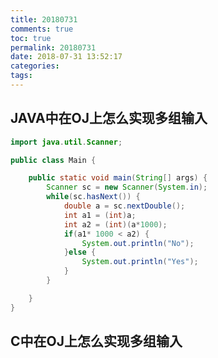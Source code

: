 ```yaml
---
title: 20180731
comments: true
toc: true
permalink: 20180731
date: 2018-07-31 13:52:17
categories:
tags:
---
```


<!-- more -->

## JAVA中在OJ上怎么实现多组输入

```java
import java.util.Scanner;

public class Main {

	public static void main(String[] args) {
		Scanner sc = new Scanner(System.in);
        while(sc.hasNext()) {
    		double a = sc.nextDouble();
    		int a1 = (int)a;
    		int a2 = (int)(a*1000);
    		if(a1* 1000 < a2) {
    			System.out.println("No");
    		}else {
    			System.out.println("Yes");
    		}
        }

	}
}
```

## C中在OJ上怎么实现多组输入